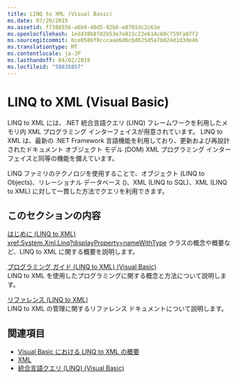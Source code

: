 ```yaml
---
title: LINQ to XML (Visual Basic)
ms.date: 07/20/2015
ms.assetid: f7386556-a6b9-40d5-92b6-e8701dc2c63e
ms.openlocfilehash: 1ed438b87d2b53e7e811c22e614c60c759fa07f2
ms.sourcegitcommit: bce0586f0cccaae6d6cbd625d5a7b824d1d3de4b
ms.translationtype: MT
ms.contentlocale: ja-JP
ms.lasthandoff: 04/02/2019
ms.locfileid: "58835857"
---
```

# <a name="linq-to-xml-visual-basic"></a>LINQ to XML (Visual Basic)
LINQ to XML には、.NET 統合言語クエリ (LINQ) フレームワークを利用したメモリ内 XML プログラミング インターフェイスが用意されています。 LINQ to XML は、最新の .NET Framework 言語機能を利用しており、更新および再設計されたドキュメント オブジェクト モデル (DOM) XML プログラミング インターフェイスと同等の機能を備えています。  
  
 LINQ ファミリのテクノロジを使用することで、オブジェクト (LINQ to Objects)、リレーショナル データベース ()、XML (LINQ to SQL)、XML (LINQ to XML) に対して一貫した方法でクエリを利用できます。  
  
## <a name="in-this-section"></a>このセクションの内容  
 [はじめに (LINQ to XML)](../../../../visual-basic/programming-guide/concepts/linq/getting-started-linq-to-xml.md)  
 <xref:System.Xml.Linq?displayProperty=nameWithType> クラスの概念や概要など、LINQ to XML に関する概要を説明します。  
  
 [プログラミング ガイド (LINQ to XML) (Visual Basic)](../../../../visual-basic/programming-guide/concepts/linq/programming-guide-linq-to-xml.md)  
 LINQ to XML を使用したプログラミングに関する概念と方法について説明します。  
  
 [リファレンス (LINQ to XML)](../../../../visual-basic/programming-guide/concepts/linq/reference-linq-to-xml.md)  
 LINQ to XML の管理に関するリファレンス ドキュメントについて説明します。  
  
## <a name="see-also"></a>関連項目

- [Visual Basic における LINQ to XML の概要](../../../../visual-basic/programming-guide/language-features/xml/overview-of-linq-to-xml.md)
- [XML](../../../../visual-basic/programming-guide/language-features/xml/index.md)
- [統合言語クエリ (LINQ) (Visual Basic)](../../../../visual-basic/programming-guide/concepts/linq/index.md)
